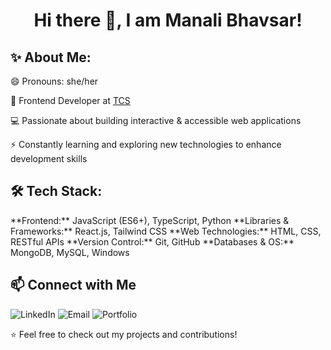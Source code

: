 <h1 align="center"> Hi there 👋, I am Manali Bhavsar! </h1>

<h2>✨ About Me:</h2>

😄 Pronouns: she/her 

🚀 Frontend Developer at [TCS](https://www.tcs.com/)

💻 Passionate about building interactive & accessible web applications 

⚡ Constantly learning and exploring new technologies to enhance development skills

<h2>🛠️ Tech Stack:</h2>
**Frontend:** JavaScript (ES6+), TypeScript, Python  
**Libraries & Frameworks:** React.js, Tailwind CSS
**Web Technologies:** HTML, CSS, RESTful APIs 
**Version Control:** Git, GitHub 
**Databases & OS:** MongoDB, MySQL, Windows 

<h2>📫 Connect with Me</h2>  

<p>
  <a href="https://www.linkedin.com/in/manali-bhavsar/" target="_blank" style="display: contents;">
    <img src="https://img.shields.io/badge/LinkedIn-0A66C2?style=for-the-badge&logo=linkedin&logoColor=white" alt="LinkedIn">
  </a>
  <a href="mailto:manalisbhavsar@gmail.com" style="display: contents;">
    <img src="https://img.shields.io/badge/Email-D14836?style=for-the-badge&logo=gmail&logoColor=white" alt="Email">
  </a>
  <a href="#" target="_blank" style="display: contents;">
    <img src="https://img.shields.io/badge/Portfolio-24292F?style=for-the-badge&logo=github&logoColor=white" alt="Portfolio">
  </a>
</p>

⭐️ Feel free to check out my projects and contributions!
<!--
**ManaliSBhavsar/ManaliSBhavsar** is a ✨ _special_ ✨ repository because its `README.md` (this file) appears on your GitHub profile.

Here are some ideas to get you started:

- 🔭 I’m currently working on ...
- 🌱 I’m currently learning ...
- 👯 I’m looking to collaborate on ...
- 🤔 I’m looking for help with ...
- 💬 Ask me about ...
- 📫 How to reach me: ...
- 😄 Pronouns: ...
- ⚡ Fun fact: ...
-->

